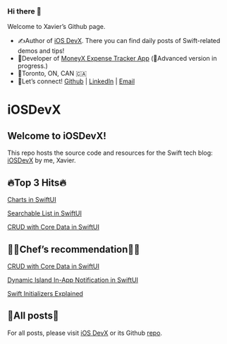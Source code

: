 ### Hi there 👋

Welcome to Xavier’s Github page.

* ✍️Author of [iOS DevX](https://xavier7t.com/). There you can find daily posts of Swift-related demos and tips!
* 📱Developer of [MoneyX Expense Tracker App](https://apps.apple.com/us/app/moneyx-expensetracker/id6443677973) (💪Advanced version in progress.)
* 📍Toronto, ON, CAN 🇨🇦
* 🔗Let’s connect! [Github](https://github.com/xavier7t) | [LinkedIn](https://www.linkedin.com/in/xavier7/) | [Email](mailto:yuxuanli.work@icloud.com)

# iOSDevX

## Welcome to iOSDevX!
This repo hosts the source code and resources for the Swift tech blog: [iOSDevX](https://xavier7t.com) by me, Xavier.

## 🔥Top 3 Hits🔥
[Charts in SwiftUI](https://xavier7t.com/charts-in-swiftui)

[Searchable List in SwiftUI](https://xavier7t.com/searchable-list-in-swiftui)

[CRUD with Core Data in SwiftUI](https://xavier7t.com/crud-with-core-data-in-swiftui)

## 👨‍🍳Chef’s recommendation👨‍🍳
[CRUD with Core Data in SwiftUI](https://xavier7t.com/crud-with-core-data-in-swiftui)

[Dynamic Island In-App Notification in SwiftUI](https://xavier7t.com/dynamic-island-in-app-notification-in-swiftui)

[Swift Initializers Explained](https://xavier7t.com/swift-initializers-explained)

## 📖All posts📖
For all posts, please visit [iOS DevX](https://xavier7t.com) or its Github [repo](https://github.com/xavier7t/iOSDevX).
